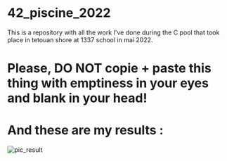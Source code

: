 # 42_piscine_2022
This is a repository with all the work I've done during the C pool that took place in tetouan shore at 1337 school in mai 2022.

# Please, DO NOT copie + paste this thing with emptiness in your eyes and blank in your head!

# And these are my results :
![pic_result](https://user-images.githubusercontent.com/80905157/193049324-3ba801a7-3e84-4d49-89b8-9637907b7984.jpg)
